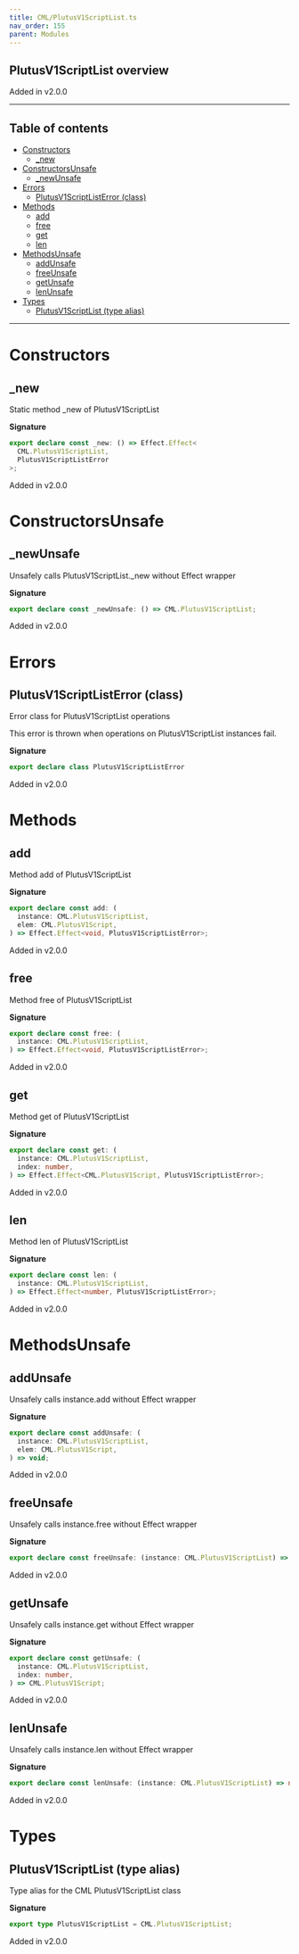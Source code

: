 ```yaml
---
title: CML/PlutusV1ScriptList.ts
nav_order: 155
parent: Modules
---
```


## PlutusV1ScriptList overview

Added in v2.0.0

---

<h2 class="text-delta">Table of contents</h2>

- [Constructors](#constructors)
  - [\_new](#_new)
- [ConstructorsUnsafe](#constructorsunsafe)
  - [\_newUnsafe](#_newunsafe)
- [Errors](#errors)
  - [PlutusV1ScriptListError (class)](#plutusv1scriptlisterror-class)
- [Methods](#methods)
  - [add](#add)
  - [free](#free)
  - [get](#get)
  - [len](#len)
- [MethodsUnsafe](#methodsunsafe)
  - [addUnsafe](#addunsafe)
  - [freeUnsafe](#freeunsafe)
  - [getUnsafe](#getunsafe)
  - [lenUnsafe](#lenunsafe)
- [Types](#types)
  - [PlutusV1ScriptList (type alias)](#plutusv1scriptlist-type-alias)

---

# Constructors

## \_new

Static method \_new of PlutusV1ScriptList

**Signature**

```ts
export declare const _new: () => Effect.Effect<
  CML.PlutusV1ScriptList,
  PlutusV1ScriptListError
>;
```

Added in v2.0.0

# ConstructorsUnsafe

## \_newUnsafe

Unsafely calls PlutusV1ScriptList.\_new without Effect wrapper

**Signature**

```ts
export declare const _newUnsafe: () => CML.PlutusV1ScriptList;
```

Added in v2.0.0

# Errors

## PlutusV1ScriptListError (class)

Error class for PlutusV1ScriptList operations

This error is thrown when operations on PlutusV1ScriptList instances fail.

**Signature**

```ts
export declare class PlutusV1ScriptListError
```

Added in v2.0.0

# Methods

## add

Method add of PlutusV1ScriptList

**Signature**

```ts
export declare const add: (
  instance: CML.PlutusV1ScriptList,
  elem: CML.PlutusV1Script,
) => Effect.Effect<void, PlutusV1ScriptListError>;
```

Added in v2.0.0

## free

Method free of PlutusV1ScriptList

**Signature**

```ts
export declare const free: (
  instance: CML.PlutusV1ScriptList,
) => Effect.Effect<void, PlutusV1ScriptListError>;
```

Added in v2.0.0

## get

Method get of PlutusV1ScriptList

**Signature**

```ts
export declare const get: (
  instance: CML.PlutusV1ScriptList,
  index: number,
) => Effect.Effect<CML.PlutusV1Script, PlutusV1ScriptListError>;
```

Added in v2.0.0

## len

Method len of PlutusV1ScriptList

**Signature**

```ts
export declare const len: (
  instance: CML.PlutusV1ScriptList,
) => Effect.Effect<number, PlutusV1ScriptListError>;
```

Added in v2.0.0

# MethodsUnsafe

## addUnsafe

Unsafely calls instance.add without Effect wrapper

**Signature**

```ts
export declare const addUnsafe: (
  instance: CML.PlutusV1ScriptList,
  elem: CML.PlutusV1Script,
) => void;
```

Added in v2.0.0

## freeUnsafe

Unsafely calls instance.free without Effect wrapper

**Signature**

```ts
export declare const freeUnsafe: (instance: CML.PlutusV1ScriptList) => void;
```

Added in v2.0.0

## getUnsafe

Unsafely calls instance.get without Effect wrapper

**Signature**

```ts
export declare const getUnsafe: (
  instance: CML.PlutusV1ScriptList,
  index: number,
) => CML.PlutusV1Script;
```

Added in v2.0.0

## lenUnsafe

Unsafely calls instance.len without Effect wrapper

**Signature**

```ts
export declare const lenUnsafe: (instance: CML.PlutusV1ScriptList) => number;
```

Added in v2.0.0

# Types

## PlutusV1ScriptList (type alias)

Type alias for the CML PlutusV1ScriptList class

**Signature**

```ts
export type PlutusV1ScriptList = CML.PlutusV1ScriptList;
```

Added in v2.0.0
